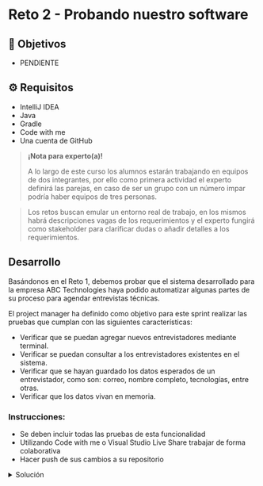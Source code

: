 # Reto 2 - Probando nuestro software

## :dart: Objetivos

- PENDIENTE

## ⚙ Requisitos

- IntelliJ IDEA
- Java
- Gradle
- Code with me
- Una cuenta de GitHub

>**¡Nota para experto(a)!**
>
> A lo largo de este curso los alumnos estarán trabajando en equipos de dos integrantes, por ello como primera actividad el experto definirá las parejas, en caso de ser un grupo con un número impar podría haber equipos de tres personas.

> Los retos buscan emular un entorno real de trabajo, en los mismos habrá descripciones vagas de los requerimientos y el experto fungirá como stakeholder para clarificar dudas o añadir detalles a los requerimientos.

## Desarrollo

Basándonos en el Reto 1, debemos probar que el sistema desarrollado para la empresa ABC Technologies haya podido automatizar algunas partes de su proceso para agendar entrevistas técnicas.

El project manager ha definido como objetivo para este sprint realizar las pruebas que cumplan con las siguientes características:

- Verificar que se puedan agregar nuevos entrevistadores mediante terminal.
- Verificar se puedan consultar a los entrevistadores existentes en el sistema.
- Verificar que se hayan guardado los datos esperados de un entrevistador, como son: correo, nombre completo, tecnologías, entre otras.
- Verificar que los datos vivan en memoria.

### Instrucciones:
- Se deben incluir todas las pruebas de esta funcionalidad
- Utilizando Code with me o Visual Studio Live Share trabajar de forma colaborativa
- Hacer push de sus cambios a su repositorio

<details>
  <summary>Solución</summary>

1. En nuestro menu mostramos las opciones para dar de alta y consultar un entrevistador.
2. En este archivo solo vive la logica del menu, dejando la logica propia del proceso de alta o consulta en nuestro archivo Interviewer.java
  
Realizamos las pruebas correspondientes para añadir un nuevo entrevistador y para obtener un entrevistador existente.
MenuTest.java

package com.test.interviewer;

import org.junit.jupiter.api.AfterEach;
import org.junit.jupiter.api.BeforeEach;
import org.junit.jupiter.api.Test;

import java.io.ByteArrayInputStream;
import java.io.ByteArrayOutputStream;
import java.io.InputStream;
import java.io.PrintStream;

import static org.junit.jupiter.api.Assertions.assertTrue;

public class MenuTest {
    private final InputStream systemIn = System.in;
    private final PrintStream systemOut = System.out;

    private ByteArrayInputStream testIn;
    private ByteArrayOutputStream testOut;

    @BeforeEach
    public void setUpOutput() {
        testOut = new ByteArrayOutputStream();
        System.setOut(new PrintStream(testOut));
    }

    private void provideInput(String data) {
        testIn = new ByteArrayInputStream(data.getBytes());
        System.setIn(testIn);
    }

    private String getOutput() {
        return testOut.toString();
    }

    @AfterEach
    public void restoreSystemInputOutput() {
        System.setIn(systemIn);
        System.setOut(systemOut);
    }



    @Test
    public void addNewInterviewer () {
        final String interviewerName = "Interviewer Name";
        final String interviewerLastName = "Interviewer Lastname";
        final String interviewerEmail = "Interviewer Email";
        final String addNewInterviewerCommand = "1 \n "+ interviewerName + " \n " + interviewerLastName + " \n " + interviewerEmail + " \n 1 \n 3 \n";
        provideInput(addNewInterviewerCommand);

        Menu.main(new String[0]);
        final String output = getOutput();

        assertTrue(output.contains(interviewerName));
        assertTrue(output.contains(interviewerLastName));
        assertTrue(output.contains(interviewerEmail));
    }

    @Test
    public void getInterviewer () {
        final String interviewerName = "Interviewer Name";
        final String interviewerLastName = "Interviewer Lastname";
        final String interviewerEmail = "interviewer@mail.com";
        final String addNewInterviewerCommand = "1 \n "+ interviewerName + " \n " + interviewerLastName + " \n " + interviewerEmail + " \n 1 \n";
        final String getInterviewerCommand = "2 \n " + interviewerEmail + "\n ";
        final String exitCommand = "3 \n";
        provideInput(addNewInterviewerCommand + getInterviewerCommand + exitCommand);

        Menu.main(new String[0]);
        final String output = getOutput();

        assertTrue(output.contains(interviewerName));
        assertTrue(output.contains(interviewerLastName));
        assertTrue(output.contains(interviewerEmail));
    }
}

</details>
